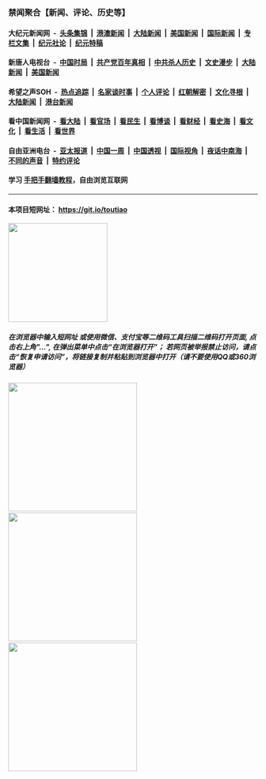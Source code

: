 ### 禁闻聚合【新闻、评论、历史等】

#### 大纪元新闻网 &nbsp;-&nbsp; [头条集锦](indexes/E头条集锦.md?t=02122233) &nbsp;|&nbsp; [港澳新闻](indexes/E港澳新闻.md?t=02122233)  &nbsp;|&nbsp; [大陆新闻](indexes/E大陆新闻.md?t=02122233) &nbsp;|&nbsp; [美国新闻](indexes/E美国新闻.md?t=02122233) &nbsp;|&nbsp; [国际新闻](indexes/E国际新闻.md?t=02122233) &nbsp;|&nbsp; [专栏文集](indexes/E专栏文集.md?t=02122233) &nbsp;|&nbsp; [纪元社论](indexes/E纪元社论.md?t=02122233) &nbsp;|&nbsp; [纪元特稿](indexes/E纪元特稿.md?t=02122233) 

#### 新唐人电视台 &nbsp;-&nbsp; [中国时局](indexes/N中国时局.md?t=02122233) &nbsp;|&nbsp; [共产党百年真相](indexes/N共产党百年真相.md?t=02122233) &nbsp;|&nbsp; [中共杀人历史](indexes/N中共杀人历史.md?t=02122233) &nbsp;|&nbsp; [文史漫步](indexes/N文史漫步.md?t=02122233) &nbsp;|&nbsp; [大陆新闻](indexes/N大陆新闻.md?t=02122233) &nbsp;|&nbsp; [美国新闻](indexes/N美国新闻.md?t=02122233)

#### 希望之声SOH &nbsp;-&nbsp; [热点追踪](indexes/H热点追踪.md?t=02122233) &nbsp;|&nbsp; [名家谈时事](indexes/H名家谈时事.md?t=02122233) &nbsp;|&nbsp; [个人评论](indexes/H个人评论.md?t=02122233)  &nbsp;|&nbsp; [红朝解密](indexes/H红朝解密.md?t=02122233) &nbsp;|&nbsp; [文化寻根](indexes/H文化寻根.md?t=02122233) &nbsp;|&nbsp; [大陆新闻](indexes/H大陆新闻.md?t=02122233) &nbsp;|&nbsp; [港台新闻](indexes/H港台新闻.md?t=02122233)

#### 看中国新闻网 &nbsp;-&nbsp; [看大陆](indexes/S看大陆.md?t=02122233) &nbsp;|&nbsp; [看官场](indexes/S看官场.md?t=02122233) &nbsp;|&nbsp; [看民生](indexes/S看民生.md?t=02122233)  &nbsp;|&nbsp; [看博谈](indexes/S看博谈.md?t=02122233) &nbsp;|&nbsp; [看财经](indexes/S看财经.md?t=02122233) &nbsp;|&nbsp; [看史海](indexes/S看史海.md?t=02122233) &nbsp;|&nbsp; [看文化](indexes/S看文化.md?t=02122233) &nbsp;|&nbsp; [看生活](indexes/S看生活.md?t=02122233) &nbsp;|&nbsp; [看世界](indexes/S看世界.md?t=02122233)

#### 自由亚洲电台 &nbsp;-&nbsp; [亚太报道](indexes/R亚太报道.md?t=02122233) &nbsp;|&nbsp; [中国一周](indexes/R中国一周.md?t=02122233) &nbsp;|&nbsp; [中国透视](indexes/R中国透视.md?t=02122233)  &nbsp;|&nbsp; [国际视角](indexes/R国际视角.md?t=02122233) &nbsp;|&nbsp; [夜话中南海](indexes/R夜话中南海.md?t=02122233) &nbsp;|&nbsp; [不同的声音](indexes/R不同的声音.md?t=02122233) &nbsp;|&nbsp; [特约评论](indexes/R特约评论.md?t=02122233)

#### 学习 [手把手翻墙教程](https://github.com/gfw-breaker/guides/wiki)，自由浏览互联网

----

#### 本项目短网址： https://git.io/toutiao
<img src="https://raw.githubusercontent.com/gfw-breaker/banned-news/master/scripts/img/qr.png" width="200px"/>  

##### 在浏览器中输入短网址 或使用微信、支付宝等二维码工具扫描二维码打开页面, 点击右上角"...", 在弹出菜单中点击“在浏览器打开”； 若网页被举报禁止访问，请点击“恢复申请访问”，将链接复制并粘贴到浏览器中打开（请不要使用QQ或360浏览器）

<img src="https://raw.githubusercontent.com/gfw-breaker/banned-news/master/scripts/img/1.png" width="260px"/> &nbsp; <img src="https://raw.githubusercontent.com/gfw-breaker/banned-news/master/scripts/img/2.png" width="260px"/> &nbsp; <img src="https://raw.githubusercontent.com/gfw-breaker/banned-news/master/scripts/img/3.png" width="260px"/>
